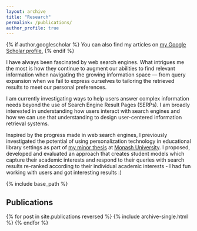 ```yaml
---
layout: archive
title: "Research"
permalink: /publications/
author_profile: true
---
```


{% if author.googlescholar %}
  You can also find my articles on <u><a href="{{author.googlescholar}}">my Google Scholar profile</a>.</u>
{% endif %}

I have always been fascinated by web search engines. What intrigues me the most is how they continue to augment our abilities to find relevant information when navigating the growing information space — from query expansion when we fail to express ourselves to tailoring the retrieved results to meet our personal preferences. 

I am currently investigating ways to help users answer complex information needs beyond the use of Search Engine Result Pages (SERPs). I am broadly interested in understanding how users interact with search engines and how we can use that understanding to design user-centered information retrieval systems. 

Inspired by the progress made in web search engines, I previously investigated the potential of using personalization technology in educational library settings as part of [my minor thesis](https://www.dropbox.com/s/gci7ke6ar8rwzc3/MarwahAlaofi-MinorThesis.pdf?dl=0) at [Monash University](https://www.monash.edu). I proposed, developed and evaluated an approach that creates student models which capture their academic interests and respond to their queries with search results re-ranked according to their individual academic interests - I had fun working with users and got interesting results :)

{% include base_path %}
## Publications
{% for post in site.publications reversed %}
  {% include archive-single.html %}
{% endfor %}
